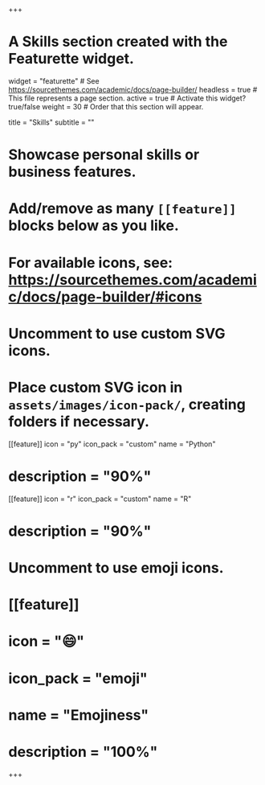 +++
# A Skills section created with the Featurette widget.
widget = "featurette"  # See https://sourcethemes.com/academic/docs/page-builder/
headless = true  # This file represents a page section.
active = true  # Activate this widget? true/false
weight = 30  # Order that this section will appear.

title = "Skills"
subtitle = ""

# Showcase personal skills or business features.
# 
# Add/remove as many `[[feature]]` blocks below as you like.
# 
# For available icons, see: https://sourcethemes.com/academic/docs/page-builder/#icons

# Uncomment to use custom SVG icons.
# Place custom SVG icon in `assets/images/icon-pack/`, creating folders if necessary.
[[feature]]
  icon = "py"
  icon_pack = "custom"
  name = "Python"
#  description = "90%"

[[feature]]
  icon = "r"
  icon_pack = "custom"
  name = "R"
#  description = "90%"

# Uncomment to use emoji icons.
# [[feature]]
#  icon = ":smile:"
#  icon_pack = "emoji"
#  name = "Emojiness"
#  description = "100%"  

+++

